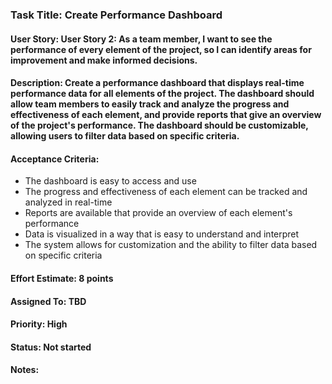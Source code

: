 ### Task Title: Create Performance Dashboard
#### User Story: User Story 2: As a team member, I want to see the performance of every element of the project, so I can identify areas for improvement and make informed decisions.

#### Description: Create a performance dashboard that displays real-time performance data for all elements of the project. The dashboard should allow team members to easily track and analyze the progress and effectiveness of each element, and provide reports that give an overview of the project's performance. The dashboard should be customizable, allowing users to filter data based on specific criteria.

#### Acceptance Criteria:

- The dashboard is easy to access and use
- The progress and effectiveness of each element can be tracked and analyzed in real-time
- Reports are available that provide an overview of each element's performance
- Data is visualized in a way that is easy to understand and interpret
- The system allows for customization and the ability to filter data based on specific criteria 
#### Effort Estimate: 8 points

#### Assigned To: TBD

#### Priority: High

#### Status: Not started

#### Notes: